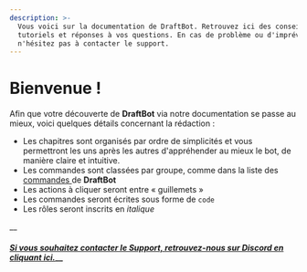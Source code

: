 ```yaml
---
description: >-
  Vous voici sur la documentation de DraftBot. Retrouvez ici des conseils, des
  tutoriels et réponses à vos questions. En cas de problème ou d'imprévu,
  n'hésitez pas à contacter le support.
---
```


# Bienvenue !

Afin que votre découverte de **DraftBot** via notre documentation se passe au mieux, voici quelques détails concernant la rédaction :

* Les chapitres sont organisés par ordre de simplicités et vous permettront les uns après les autres d'appréhender au mieux le bot, de manière claire et intuitive.
* Les commandes sont classées par groupe, comme dans la liste des [commandes ](https://www.draftbot.fr/commandes)de **DraftBot**
* Les actions à cliquer seront entre « guillemets »
* Les commandes seront écrites sous forme de `code`
* Les rôles seront inscrits en _italique_

\_\_

#### [_Si vous souhaitez contacter le Support, retrouvez-nous sur Discord en cliquant ici._](https://discord.com/invite/DrzKVU3)\_\_

